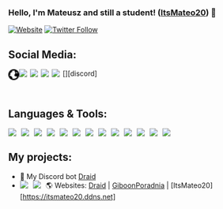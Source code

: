 ### Hello, I'm Mateusz and still a student! ([ItsMateo20][website]) 👋 

[![Website](https://img.shields.io/website?label=itsmateo20.ddns.net&style=for-the-badge&url=https%3A%2F%2Fitsmateo20.ddns.net)](https://itsmateo20.ddns.net)
[![Twitter Follow](https://img.shields.io/twitter/follow/ItsMateo20?color=1DA1F2&logo=twitter&style=for-the-badge)](https://twitter.com/intent/follow?original_referer=https://github.com/ItsMateo20&screen_name=ItsMateo20)

## Social Media:

[<img align="left" width="22px" src="https://raw.githubusercontent.com/iconic/open-iconic/master/svg/globe.svg" />][website]
[<img align="left" width="22px" src="https://cdn.jsdelivr.net/npm/simple-icons@v3/icons/youtube.svg" />][youtube]
[<img align="left" width="22px" src="https://cdn.jsdelivr.net/npm/simple-icons@v3/icons/twitter.svg" />][twitter]
[<img align="left" width="22px" src="https://cdn.jsdelivr.net/npm/simple-icons@v3/icons/instagram.svg" />][instagram]
[<img align="left" width="22px" src="https://cdn.jsdelivr.net/npm/simple-icons@v3/icons/discord.svg" />][discord]


<br />

## Languages & Tools:

[<img align="left" width="26px" src="https://cdn.jsdelivr.net/npm/simple-icons@3/icons/visualstudiocode.svg" />][vscode]
[<img align="left" width="26px" src="https://cdn.jsdelivr.net/npm/simple-icons@3/icons/html5.svg" />][html]
[<img align="left" width="26px" src="https://cdn.jsdelivr.net/npm/simple-icons@3/icons/css3.svg" />][css]
[<img align="left" width="26px" src="https://cdn.jsdelivr.net/npm/simple-icons@3/icons/javascript.svg" />][javascript]
[<img align="left" width="26px" src="https://cdn.jsdelivr.net/npm/simple-icons@3/icons/node-dot-js.svg" />][nodejs]
[<img align="left" width="26px" src="https://cdn.jsdelivr.net/npm/simple-icons@3/icons/mongodb.svg" />][mongodb]
[<img align="left" width="26px" src="https://cdn.jsdelivr.net/npm/simple-icons@3/icons/git.svg" />][git]
[<img align="left" width="26px" src="https://cdn.jsdelivr.net/npm/simple-icons@3/icons/github.svg" />][github]
[<img align="left" width="26px" src="https://cdn.jsdelivr.net/npm/simple-icons@3/icons/vue-dot-js.svg" />][vue]
[<img align="left" width="26px" src="https://cdn.jsdelivr.net/npm/simple-icons@3/icons/lua.svg" />][lua]
[<img align="left" width="26px" src="https://cdn.jsdelivr.net/npm/simple-icons@3/icons/json.svg" />][json]
[<img align="left" width="26px" src="https://cdn.jsdelivr.net/npm/simple-icons@3/icons/python.svg" />][python]
[<img align="left" width="26px" src="https://cdn.jsdelivr.net/npm/simple-icons@3/icons/typescript.svgg" />][typescript]

<br />

## My projects:

- 🤖 My Discord bot [Draid][draid]
- 🌎 Websites: [<img align="left" width="26px" src="https://draid.ddns.net/img/bot1.png" />][draid][Draid][draid] | [<img align="left" width="26px" src="https://gibporad.ddns.net/img/giboon.png" />][gibporad][GiboonPoradnia][gibporad] | [ItsMateo20][https://itsmateo20.ddns.net]


[website]: https://itsmateo20.ddns.net
[twitter]: https://twitter.com/ItsMateo20
[youtube]: https://youtube.com/ItsMateo20
[instagram]: https://instagram.com/ItsMateo20
[draid]: https://draid.ddns.net
[gibporad]: https://gibporad.ddns.net

[vscode]: https://wikipedia.org/wiki/Visual_Studio_Code
[html]: https://wikipedia.org/wiki/HTML
[css]: https://wikipedia.org/wiki/CSS
[javascript]: https://wikipedia.org/wiki/JavaScript
[nodejs]: https://wikipedia.org/wiki/Node.js
[mongodb]: https://wikipedia.org/wiki/MongoDB
[git]: https://wikipedia.org/wiki/Git
[github]: https://wikipedia.org/wiki/GitHub
[vue]: https://wikipedia.org/wiki/Vue.js
[lua]: https://wikipedia.org/wiki/Lua
[json]: https://wikipedia.org/wiki/JSON
[python]: https://wikipedia.org/wiki/Python
[typescript]: https://wikipedia.org/wiki/TypeScript